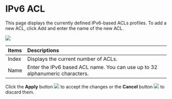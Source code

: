 # IPv6 ACL

This page displays the currently defined IPv6-based ACLs profiles. To add a new ACL, click Add and enter the name of the new ACL.

![](https://lh4.googleusercontent.com/tggnK3zaVURduhP0badiTMKIeTDmkYvj9NUXU0E6DGmYKp4YmBTpqkQhgsyKuJTp2NyZmgLLFVusaWWrgu8R_4GmIDyfX_urwLWvU1BpnU9XDefpXGLc02rym_M60GCQ2DsEcw8)

| Items | Descriptions |
| :--- | :--- |
| Index | Displays the current number of ACLs. |
| Name | Enter the IPv6 based ACL name. You can use up to 32 alphanumeric characters. |

Click the **Apply** button ![](https://lh4.googleusercontent.com/XMTT8fQ_7-ZeiTvPvRukhv4L0AWct-vSxOhJ3FoFWDUz8lDDOjnB8z3TS4i_dfpCcqDBxi9QK4HLZqqmzieIB9UCQ1h53_LAGhePHU3Qf2lhtLDRweUMCw4lAm_zW7gnMjcOFfg) to accept the changes or the **Cancel** button ![](https://lh4.googleusercontent.com/jJmheoNlaq72LJAXVDSIwNSMs0tSJ8vbDx8UOLAI0IBsDdBZIIDh3GYCbel72dhgAeKuBGcf3SZ3GtC3LCTu9yuKIXTWrYmvZ9c6qgWAr1IfYNoN98KfsdWYobvrFEqGe7xpwYo) to discard them.  


